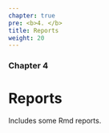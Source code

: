```yaml
---
chapter: true
pre: <b>4. </b>
title: Reports
weight: 20
---
```


### Chapter 4

# Reports

Includes some Rmd reports.
